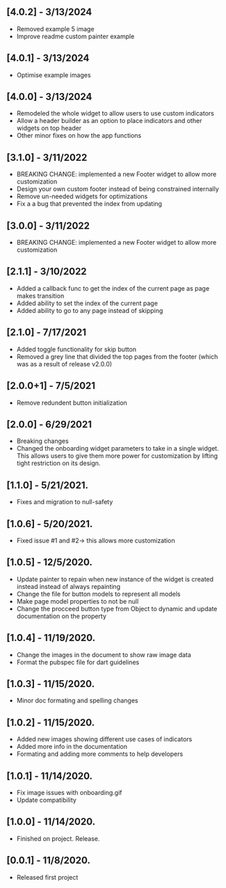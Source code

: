 ## [4.0.2] - 3/13/2024
* Removed example 5 image
* Improve readme custom painter example 

## [4.0.1] - 3/13/2024
* Optimise example images

## [4.0.0] - 3/13/2024
* Remodeled the whole widget to allow users to use custom indicators
* Allow a header builder as an option to place indicators and other widgets on top header
* Other minor fixes on how the app functions

## [3.1.0] - 3/11/2022
* BREAKING CHANGE: implemented a new Footer widget to allow more customization
* Design your own custom footer instead of being constrained internally
* Remove un-needed widgets for optimizations
* Fix a a bug that prevented the index from updating

## [3.0.0] - 3/11/2022
* BREAKING CHANGE: implemented a new Footer widget to allow more customization

## [2.1.1] - 3/10/2022
* Added a callback func to get the index of the current page as page makes transition
* Added ability to set the index of the current page
* Added ability to go to any page instead of skipping 

## [2.1.0] - 7/17/2021
* Added toggle functionality for skip button
* Removed a grey line that divided the top pages from the footer (which was as a result of release v2.0.0)

## [2.0.0+1] - 7/5/2021
* Remove redundent button initialization

## [2.0.0] - 6/29/2021
* Breaking changes
* Changed the onboarding widget parameters to take in a single widget. This allows users to give them more power for customization by lifting tight restriction on its design.

## [1.1.0] - 5/21/2021.
* Fixes and migration to null-safety

## [1.0.6] - 5/20/2021.
* Fixed issue #1 and #2-> this allows more customization

## [1.0.5] - 12/5/2020.

* Update painter to repain when new instance of the widget is created instead instead of always repainting
* Change the file for button models to represent all models
* Make page model properties to not be null
* Change the procceed button type from Object to dynamic and update documentation on the property

## [1.0.4] - 11/19/2020.

* Change the images in the document to show raw image data
* Format the pubspec file for dart guidelines

## [1.0.3] - 11/15/2020.

* Minor doc formating and spelling changes

## [1.0.2] - 11/15/2020.

* Added new images showing different use cases of indicators
* Added more info in the documentation
* Formating and adding more comments to help developers 

## [1.0.1] - 11/14/2020.

* Fix image issues with onboarding.gif
* Update compatibility

## [1.0.0] - 11/14/2020.

* Finished on project. Release.

## [0.0.1] - 11/8/2020.

* Released first project
